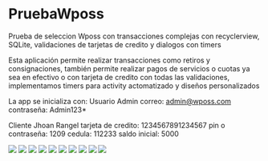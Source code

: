 # PruebaWposs
Prueba de seleccion Wposs con transacciones complejas con recyclerview, SQLite, validaciones de tarjetas de credito y dialogos con timers

Esta aplicación permite realizar transacciones como retiros y consignaciones, también permite realizar pagos de servicios o cuotas ya sea en efectivo o con tarjeta de credito con todas las validaciones, implementamos timers para activity actomatizado y diseños personalizados

La app se inicializa con:
Usuario Admin
correo: admin@wposs.com
contraseña: Admin123*

Cliente Jhoan Rangel
tarjeta de credito: 1234567891234567
pin o contraseña: 1209
cedula: 112233
saldo inicial: 5000

![](img/login.jpeg)
![](img/menuAdmin.jpeg)
![](img/perfil.jpeg)
![](img/añadirUsuario.jpeg)
![](img/listaUsuarios.jpeg)
![](img/menuUsuario.jpeg)
![](img/pagos.jpeg)
![](img/Transaccion.jpeg)
![](img/respuestaTransaccion.jpeg)
![](img/historial.jpeg)
